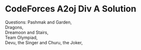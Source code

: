 # CodeForces A2oj Div A Solution
Questions:
  Pashmak and Garden,	
  Dragons,		
  Dreamoon and Stairs,	
  Team Olympiad,	
  Devu, the Singer and Churu, the Joker,
